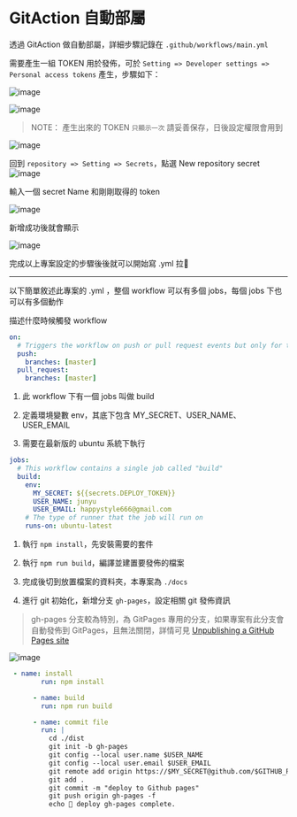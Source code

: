 # GitAction 自動部屬
透過 GitAction 做自動部屬，詳細步驟記錄在 `.github/workflows/main.yml`

需要產生一組 TOKEN 用於發佈，可於 `Setting => Developer settings => Personal access tokens` 產生，步驟如下：


![image](https://user-images.githubusercontent.com/30744341/149654371-3b28d084-981d-43f3-8c84-938b8690e244.png)

![image](https://user-images.githubusercontent.com/30744341/149654427-440e6af9-2c53-4d52-b48a-f7e0062ca078.png)

> NOTE： 產生出來的 TOKEN `只顯示一次` 請妥善保存，日後設定權限會用到

![image](https://user-images.githubusercontent.com/30744341/149655778-e1303ac0-3073-4039-972e-828d614fe47c.png)

回到 `repository => Setting => Secrets`，點選 New repository secret
![image](https://user-images.githubusercontent.com/30744341/149655931-0501d0e9-aec8-4602-8a7e-4d77f4d627b2.png)

輸入一個 secret Name 和剛剛取得的 token

![image](https://user-images.githubusercontent.com/30744341/149656328-7a117995-6ebd-4ff6-b365-3e973c2c2c53.png)

新增成功後就會顯示

![image](https://user-images.githubusercontent.com/30744341/149656271-354771d0-ebe2-4957-a854-ae577dbe2317.png)



完成以上專案設定的步驟後後就可以開始寫 .yml 拉💪

---
以下簡單敘述此專案的 .yml ，整個 workflow 可以有多個 jobs，每個 jobs 下也可以有多個動作

描述什麼時候觸發 workflow

``` yml
on:
  # Triggers the workflow on push or pull request events but only for the master branch
  push:
    branches: [master]
  pull_request:
    branches: [master]
```

1. 此 workflow 下有一個 jobs 叫做 build

2. 定義環境變數 env，其底下包含 MY_SECRET、USER_NAME、USER_EMAIL

3. 需要在最新版的 ubuntu 系統下執行
``` yml
jobs:
  # This workflow contains a single job called "build"
  build:
    env:
      MY_SECRET: ${{secrets.DEPLOY_TOKEN}}
      USER_NAME: junyu
      USER_EMAIL: happystyle666@gmail.com
    # The type of runner that the job will run on
    runs-on: ubuntu-latest
```
1. 執行 `npm install`，先安裝需要的套件

1. 執行 `npm run build`，編譯並建置要發佈的檔案

1. 完成後切到放置檔案的資料夾，本專案為 `./docs` 
1. 進行 git 初始化，新增分支 `gh-pages`，設定相關 git 發佈資訊
> gh-pages 分支較為特別，為 GitPages 專用的分支，如果專案有此分支會自動發佈到 GitPages，且無法關閉，詳情可見 [Unpublishing a GitHub Pages site](https://docs.github.com/en/pages/getting-started-with-github-pages/unpublishing-a-github-pages-site#unpublishing-a-project-site)

![image](https://user-images.githubusercontent.com/30744341/149655218-b96a33a4-18e5-4897-b139-25f31d773800.png)


``` yml
 - name: install
        run: npm install

      - name: build
        run: npm run build

      - name: commit file
        run: |
          cd ./dist
          git init -b gh-pages
          git config --local user.name $USER_NAME
          git config --local user.email $USER_EMAIL
          git remote add origin https://$MY_SECRET@github.com/$GITHUB_REPOSITORY.git
          git add .
          git commit -m "deploy to Github pages"
          git push origin gh-pages -f
          echo 🤘 deploy gh-pages complete.
```

